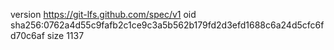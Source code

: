 version https://git-lfs.github.com/spec/v1
oid sha256:0762a4d55c9fafb2c1ce9c3a5b562b179fd2d3efd1688c6a24d5cfc6fd70c6af
size 1137
